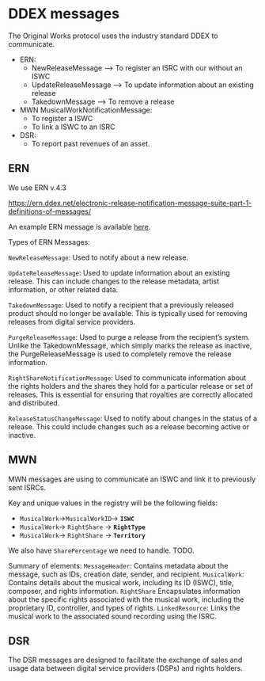 # DDEX messages

The Original Works protocol uses the industry standard DDEX to communicate.

* ERN:
    * NewReleaseMessage --> To register an ISRC with our without an ISWC
    * UpdateReleaseMessage --> To update information about an existing release
    * TakedownMessage --> To remove a release
* MWN MusicalWorkNotificationMessage:
    * To register a ISWC
    * To link a ISWC to an ISRC
* DSR:
    * To report past revenues of an asset.

## ERN

We use ERN v.4.3

https://ern.ddex.net/electronic-release-notification-message-suite-part-1-definitions-of-messages/ 

An example ERN message is available [here](./ERN_NewReleaseMessage_example.xml).

Types of ERN Messages:

`NewReleaseMessage`: Used to notify about a new release.

`UpdateReleaseMessage`: Used to update information about an existing release. This can include changes to the release metadata, artist information, or other related data.

`TakedownMessage`: Used to notify a recipient that a previously released product should no longer be available. This is typically used for removing releases from digital service providers.

`PurgeReleaseMessage`: Used to purge a release from the recipient’s system. Unlike the TakedownMessage, which simply marks the release as inactive, the PurgeReleaseMessage is used to completely remove the release information.

`RightShareNotificationMessage`: Used to communicate information about the rights holders and the shares they hold for a particular release or set of releases. This is essential for ensuring that royalties are correctly allocated and distributed.

`ReleaseStatusChangeMessage`: Used to notify about changes in the status of a release. This could include changes such as a release becoming active or inactive.


## MWN

MWN messages are using to communicate an ISWC and link it to previously sent ISRCs.

Key and unique values in the registry will be the following fields:
* `MusicalWork`->`MusicalWorkID`-> **`ISWC`**
* `MusicalWork`-> `RightShare` -> **`RightType`**
* `MusicalWork`-> `RightShare` -> **`Territory`**

We also have `SharePercentage` we need to handle. TODO.


Summary of elements:
`MessageHeader`: Contains metadata about the message, such as IDs, creation date, sender, and recipient.
`MusicalWork`: Contains details about the musical work, including its ID (ISWC), title, composer, and rights information.
`RightShare` Encapsulates information about the specific rights associated with the musical work, including the proprietary ID, controller, and types of rights.
`LinkedResource`: Links the musical work to the associated sound recording using the ISRC.


## DSR

The DSR messages are designed to facilitate the exchange of sales and usage data between digital service providers (DSPs) and rights holders.